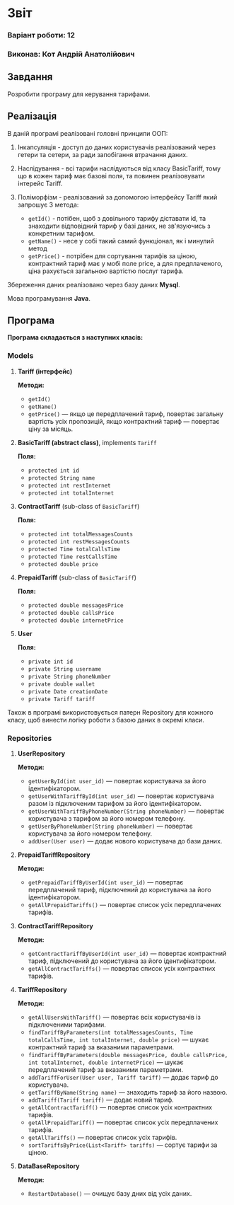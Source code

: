 # Звіт

### Варіант роботи: 12

### Виконав: Кот Андрій Анатолійович

## Завдання

Розробити програму для керування тарифами.

## Реалізація

В даній програмі реалізовані головні принципи ООП:

1. Інкапсуляція - доступ до даних користувачів реалізований через гетери та сетери, за ради запобігання втрачання даних.
2. Наслідування - всі тарифи наслідуються від класу BasicTariff, тому що в кожен тариф має базові поля, та повинен реалізовувати інтерейс Tariff.
3. Поліморфізм - реалізований за допомогою інтерфейсу Tariff який запрошує 3 метода:
        
    - `getId()` - потібен, щоб з довільного тарифу діставати id, та знаходити  відповідний тариф у базі даних, не зв'язуючись з конкретним тарифом.
    - `getName()` - несе у собі такий самий функціонал, як і минулий метод
    - `getPrice()` - потрібен для сортування тарифів за ціною, контрактний тариф має у мобі поле price, а для предплаченого, ціна рахується загальною вартістю послуг тарифа.

Збереження даних реалізовано через базу даних **Mysql**. 

Мова програмування **Java**.
      
## Програма

**Програма складається з наступних класів:**

### Models

1. **Tariff (інтерфейс)**

    **Методи:**
    - `getId()`
    - `getName()`
    - `getPrice()` — якщо це передплачений тариф, повертає загальну вартість усіх пропозицій, якщо контрактний тариф — повертає ціну за місяць.

2. **BasicTariff (abstract class)**, implements `Tariff`

    **Поля:**
    - `protected int id`
    - `protected String name`
    - `protected int restInternet`
    - `protected int totalInternet`

3. **ContractTariff** (sub-class of `BasicTariff`)

    **Поля:**
    - `protected int totalMessagesCounts`
    - `protected int restMessagesCounts`
    - `protected Time totalCallsTime`
    - `protected Time restCallsTime`
    - `protected double price`

4. **PrepaidTariff** (sub-class of `BasicTariff`)

    **Поля:**
    - `protected double messagesPrice`
    - `protected double callsPrice`
    - `protected double internetPrice`

5. **User**

    **Поля:**
    - `private int id`
    - `private String username`
    - `private String phoneNumber`
    - `private double wallet`
    - `private Date creationDate`
    - `private Tariff tariff`

Також в програмі використовується патерн Repository для кожного класу, щоб винести логіку роботи з базою даних в окремі класи.

### Repositories

1. **UserRepository**

    **Методи:**
    - `getUserById(int user_id)` — повертає користувача за його ідентифікатором.
    - `getUserWithTariffById(int user_id)` — повертає користувача разом із підключеним тарифом за його ідентифікатором.
    - `getUserWithTariffByPhoneNumber(String phoneNumber)` — повертає користувача з тарифом за його номером телефону.
    - `getUserByPhoneNumber(String phoneNumber)` — повертає користувача за його номером телефону.
    - `addUser(User user)` — додає нового користувача до бази даних.

2. **PrepaidTariffRepository**

    **Методи:**
    - `getPrepaidTariffByUserId(int user_id)` — повертає передплачений тариф, підключений до користувача за його ідентифікатором.
    - `getAllPrepaidTariffs()` — повертає список усіх передплачених тарифів.

3. **ContractTariffRepository**

    **Методи:**
    - `getContractTariffByUserId(int user_id)` — повертає контрактний тариф, підключений до користувача за його ідентифікатором.
    - `getAllContractTariffs()` — повертає список усіх контрактних тарифів.

4. **TariffRepository**

    **Методи:**
    - `getAllUsersWithTariff()` — повертає всіх користувачів із підключеними тарифами.
    - `findTariffByParameters(int totalMessagesCounts, Time totalCallsTime, int totalInternet, double price)` — шукає контрактний тариф за вказаними параметрами.
    - `findTariffByParameters(double messagesPrice, double callsPrice, int totalInternet, double internetPrice)` — шукає передплачений тариф за вказаними параметрами.
    - `addTariffForUser(User user, Tariff tariff)` — додає тариф до користувача.
    - `getTariffByName(String name)` — знаходить тариф за його назвою.
    - `addTariff(Tariff tariff)` — додає новий тариф.
    - `getAllContractTariff()` — повертає список усіх контрактних тарифів.
    - `getAllPrepaidTariff()` — повертає список усіх передплачених тарифів.
    - `getAllTariffs()` — повертає список усіх тарифів.
    - `sortTariffsByPrice(List<Tariff> tariffs)` — сортує тарифи за ціною.

5. **DataBaseRepository**

    **Методи:**
    - `RestartDatabase()` — очищує базу дних від усіх даних.
    

   

